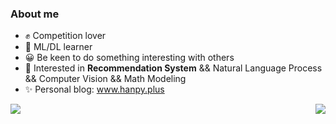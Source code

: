 ### About me
- ✊ Competition lover
- 🤖 ML/DL learner
- 😀 Be keen to do something interesting with others
- 🎈 Interested in **Recommendation System** && Natural Language Process && Computer Vision && Math Modeling
- ✨ Personal blog: www.hanpy.plus 

<a>
<img align="left" src="https://github-readme-stats.vercel.app/api?username=HanpyBin&show_icons=true&icon_color=CE1D2D&text_color=718096&bg_color=ffffff&hide_title=true" />
</a>
<a href="https://github.com/HanpyBin">
<img align="right" src="https://github-readme-stats.vercel.app/api/top-langs/?username=HanpyBin&hide=html" />
</a>
